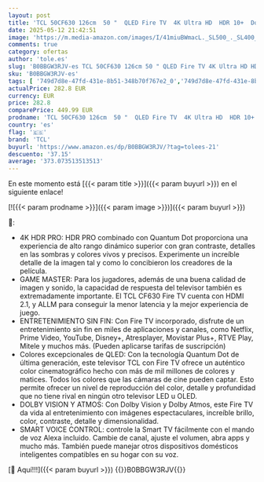 ```yaml
---
layout: post
title: 'TCL 50CF630 126cm  50 "  QLED Fire TV  4K Ultra HD  HDR 10+  Dolby Vision & Atmos  Smart TV  Game Master  60Hz Motion clarity   Negro'
date: 2025-05-12 21:42:51
image: 'https://m.media-amazon.com/images/I/41miuBWmacL._SL500_._SL400_.jpg'
comments: true
category: ofertas
author: 'tole.es'
slug: 'B0BBGW3RJV-es TCL 50CF630 126cm 50 " QLED Fire TV 4K Ultra HD HDR 10+...'
sku: 'B0BBGW3RJV-es'
tags: [ '749d7d8e-47fd-431e-8b51-348b70f767e2_0','749d7d8e-47fd-431e-8b51-348b70f767e2_1201','749d7d8e-47fd-431e-8b51-348b70f767e2_3401','749d7d8e-47fd-431e-8b51-348b70f767e2_401','749d7d8e-47fd-431e-8b51-348b70f767e2_501','749d7d8e-47fd-431e-8b51-348b70f767e2_5301','749d7d8e-47fd-431e-8b51-348b70f767e2_5501','749d7d8e-47fd-431e-8b51-348b70f767e2_7201','749d7d8e-47fd-431e-8b51-348b70f767e2_9001','749d7d8e-47fd-431e-8b51-348b70f767e2_9101','Arborist Merchandising Root','Dispositivos Amazon y accesorios','Electrónica','Fire TV','Fire TV Spring Sales','Gaming TVs','Home Entertainment','Premium TVs','QLED','Self Service','Servicios Heavy and Bulky','Special Features Stores','TV 48" - 60"','TV, para cualquier necesidad','TV, vídeo y home cinema','TVs QLED','Televisores','Televisores inteligentes con Fire TV incorporado','Visualización Premium','e97153f7-7531-4959-bcaa-edabbf48d7f8_0','e97153f7-7531-4959-bcaa-edabbf48d7f8_4501','smart','tcl','tv','🇪🇸', ]
actualPrice: 282.8 EUR
currency: EUR
price: 282.8
comparePrice: 449.99 EUR
prodname: 'TCL 50CF630 126cm  50 "  QLED Fire TV  4K Ultra HD  HDR 10+  Dolby Vision & Atmos  Smart TV  Game Master  60Hz Motion clarity   Negro'
country: 'es'
flag: '🇪🇸'
brand: 'TCL'
buyurl: 'https://www.amazon.es/dp/B0BBGW3RJV/?tag=tolees-21'
descuento: '37.15'
average: '373.073513513513'
---
```


En este momento está [{{< param title >}}]({{< param buyurl >}}) en el siguiente enlace!

[![{{< param prodname >}}]({{< param image >}})]({{< param buyurl >}})

🔎:

- 4K HDR PRO: HDR PRO combinado con Quantum Dot proporciona una experiencia de alto rango dinámico superior con gran contraste, detalles en las sombras y colores vivos y precisos. Experimente un increíble detalle de la imagen tal y como lo concibieron los creadores de la película.
- GAME MASTER: Para los jugadores, además de una buena calidad de imagen y sonido, la capacidad de respuesta del televisor también es extremadamente importante. El TCL CF630 Fire TV cuenta con HDMI 2.1, y ALLM para conseguir la menor latencia y la mejor experiencia de juego.
- ENTRETENIMIENTO SIN FIN: Con Fire TV incorporado, disfrute de un entretenimiento sin fin en miles de aplicaciones y canales, como Netflix, Prime Video, YouTube, Disney+, Atresplayer, Movistar Plus+, RTVE Play, Mitele y muchos más. (Pueden aplicarse tarifas de suscripción)
- Colores excepcionales de QLED: Con la tecnología Quantum Dot de última generación, este televisor TCL con Fire TV ofrece un auténtico color cinematográfico hecho con más de mil millones de colores y matices. Todos los colores que las cámaras de cine pueden captar. Esto permite ofrecer un nivel de reproducción del color, detalle y profundidad que no tiene rival en ningún otro televisor LED u OLED.
- DOLBY VISION Y ATMOS: Con Dolby Vision y Dolby Atmos, este Fire TV da vida al entretenimiento con imágenes espectaculares, increíble brillo, color, contraste, detalle y dimensionalidad.
- SMART VOICE CONTROL: controle la Smart TV fácilmente con el mando de voz Alexa incluido. Cambie de canal, ajuste el volumen, abra apps y mucho más. También puede manejar otros dispositivos domésticos inteligentes compatibles en su hogar con su voz.

[🛒 Aquí!!!]({{< param buyurl >}})
{{<world>}}B0BBGW3RJV{{</world>}}
